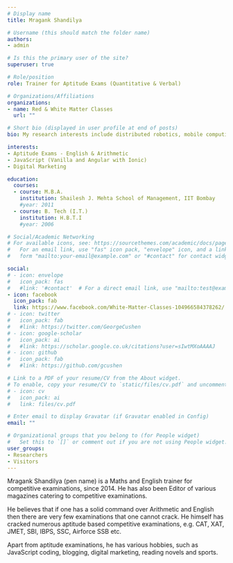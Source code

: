 ```yaml
---
# Display name
title: Mragank Shandilya

# Username (this should match the folder name)
authors:
- admin

# Is this the primary user of the site?
superuser: true

# Role/position
role: Trainer for Aptitude Exams (Quantitative & Verbal)

# Organizations/Affiliations
organizations:
- name: Red & White Matter Classes
  url: ""

# Short bio (displayed in user profile at end of posts)
bio: My research interests include distributed robotics, mobile computing and programmable matter.

interests:
- Aptitude Exams - English & Arithmetic
- JavaScript (Vanilla and Angular with Ionic)
- Digital Marketing

education:
  courses:
  - course: M.B.A. 
    institution: Shailesh J. Mehta School of Management, IIT Bombay
    #year: 2011
  - course: B. Tech (I.T.)
    institution: H.B.T.I
    #year: 2006

# Social/Academic Networking
# For available icons, see: https://sourcethemes.com/academic/docs/page-builder/#icons
#   For an email link, use "fas" icon pack, "envelope" icon, and a link in the
#   form "mailto:your-email@example.com" or "#contact" for contact widget.

social:
# - icon: envelope
#   icon_pack: fas
#   #link: '#contact'  # For a direct email link, use "mailto:test@example.org".
- icon: facebook
  icon_pack: fab
  link: https://www.facebook.com/White-Matter-Classes-104966584378262/
# - icon: twitter
#   icon_pack: fab
#   #link: https://twitter.com/GeorgeCushen
# - icon: google-scholar
#   icon_pack: ai
#   #link: https://scholar.google.co.uk/citations?user=sIwtMXoAAAAJ
# - icon: github
#   icon_pack: fab
#   #link: https://github.com/gcushen

# Link to a PDF of your resume/CV from the About widget.
# To enable, copy your resume/CV to `static/files/cv.pdf` and uncomment the lines below.
# - icon: cv
#   icon_pack: ai
#   link: files/cv.pdf

# Enter email to display Gravatar (if Gravatar enabled in Config)
email: ""

# Organizational groups that you belong to (for People widget)
#   Set this to `[]` or comment out if you are not using People widget.
user_groups:
- Researchers
- Visitors
---
```


Mragank Shandilya (pen name) is a Maths and English trainer for competitive examinations, since 2014. He has also been Editor of various magazines catering to competitive examinations. 

He believes that if one has a solid command over Arithmetic and English then there are very few examinations that one cannot crack. He himself has cracked numerous aptitude based competitive examinations, e.g. CAT, XAT, JMET, SBI, IBPS, SSC, Airforce SSB etc. 

Apart from aptitude examinations, he has various hobbies, such as JavaScript coding, blogging, digital marketing, reading novels and sports. 


